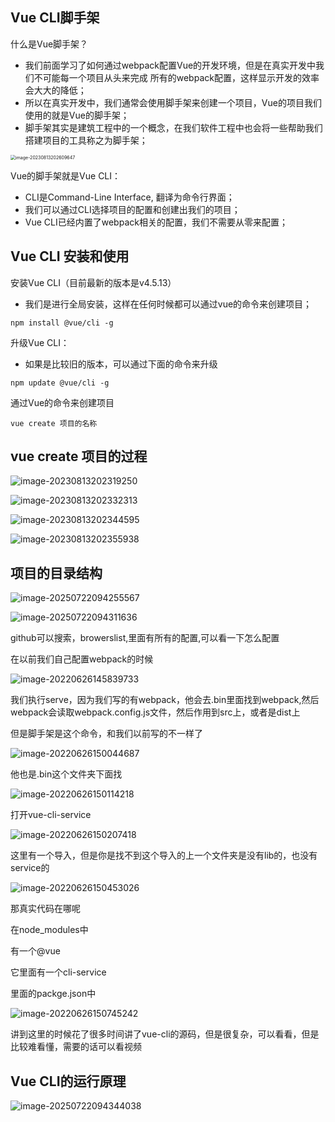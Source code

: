## Vue CLI脚手架

什么是Vue脚手架？ 

- 我们前面学习了如何通过webpack配置Vue的开发环境，但是在真实开发中我们不可能每一个项目从头来完成 所有的webpack配置，这样显示开发的效率会大大的降低； 
- 所以在真实开发中，我们通常会使用脚手架来创建一个项目，Vue的项目我们使用的就是Vue的脚手架； 
- 脚手架其实是建筑工程中的一个概念，在我们软件工程中也会将一些帮助我们搭建项目的工具称之为脚手架；

<img src="./assets/9_vue-cli.assets/image-20230813202609647.png" alt="image-20230813202609647" style="zoom:50%;" />

Vue的脚手架就是Vue CLI： 

- CLI是Command-Line Interface, 翻译为命令行界面； 
- 我们可以通过CLI选择项目的配置和创建出我们的项目； 
- Vue CLI已经内置了webpack相关的配置，我们不需要从零来配置；



## Vue CLI 安装和使用

安装Vue CLI（目前最新的版本是v4.5.13） 

- 我们是进行全局安装，这样在任何时候都可以通过vue的命令来创建项目；

```
npm install @vue/cli -g
```

升级Vue CLI： 

- 如果是比较旧的版本，可以通过下面的命令来升级

```
npm update @vue/cli -g
```

通过Vue的命令来创建项目

```
vue create 项目的名称
```



## vue create 项目的过程

![image-20230813202319250](./assets/9_vue-cli.assets/image-20230813202319250.png)

![image-20230813202332313](./assets/9_vue-cli.assets/image-20230813202332313.png)

![image-20230813202344595](./assets/9_vue-cli.assets/image-20230813202344595.png)

![image-20230813202355938](./assets/9_vue-cli.assets/image-20230813202355938.png)



## 项目的目录结构

![image-20250722094255567](.\9_vue-cli.assets\image-20250722094255567.png)

![image-20250722094311636](.\9_vue-cli.assets\image-20250722094311636.png)

github可以搜索，browerslist,里面有所有的配置,可以看一下怎么配置



在以前我们自己配置webpack的时候

![image-20220626145839733](.\9_vue-cli.assets\image-20220626145839733.png)

我们执行serve，因为我们写的有webpack，他会去.bin里面找到webpack,然后webpack会读取webpack.config.js文件，然后作用到src上，或者是dist上

但是脚手架是这个命令，和我们以前写的不一样了

![image-20220626150044687](.\9_vue-cli.assets\image-20220626150044687.png)

他也是.bin这个文件夹下面找

![image-20220626150114218](.\9_vue-cli.assets\image-20220626150114218.png)



打开vue-cli-service

![image-20220626150207418](.\9_vue-cli.assets\image-20220626150207418.png)

这里有一个导入，但是你是找不到这个导入的上一个文件夹是没有lib的，也没有service的

![image-20220626150453026](.\9_vue-cli.assets\image-20220626150453026.png)

那真实代码在哪呢

在node_modules中

有一个@vue

它里面有一个cli-service

里面的packge.json中

![image-20220626150745242](.\9_vue-cli.assets\image-20220626150745242.png)



讲到这里的时候花了很多时间讲了vue-cli的源码，但是很复杂，可以看看，但是比较难看懂，需要的话可以看视频



## Vue CLI的运行原理

![image-20250722094344038](.\9_vue-cli.assets\image-20250722094344038.png)

